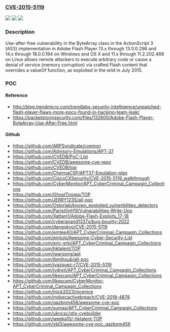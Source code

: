 ### [CVE-2015-5119](https://cve.mitre.org/cgi-bin/cvename.cgi?name=CVE-2015-5119)
![](https://img.shields.io/static/v1?label=Product&message=n%2Fa&color=blue)
![](https://img.shields.io/static/v1?label=Version&message=n%2Fa&color=blue)
![](https://img.shields.io/static/v1?label=Vulnerability&message=n%2Fa&color=brighgreen)

### Description

Use-after-free vulnerability in the ByteArray class in the ActionScript 3 (AS3) implementation in Adobe Flash Player 13.x through 13.0.0.296 and 14.x through 18.0.0.194 on Windows and OS X and 11.x through 11.2.202.468 on Linux allows remote attackers to execute arbitrary code or cause a denial of service (memory corruption) via crafted Flash content that overrides a valueOf function, as exploited in the wild in July 2015.

### POC

#### Reference
- http://blog.trendmicro.com/trendlabs-security-intelligence/unpatched-flash-player-flaws-more-pocs-found-in-hacking-team-leak/
- https://packetstormsecurity.com/files/132600/Adobe-Flash-Player-ByteArray-Use-After-Free.html

#### Github
- https://github.com/ARPSyndicate/cvemon
- https://github.com/Advisory-Emulations/APT-37
- https://github.com/CVEDB/PoC-List
- https://github.com/CVEDB/awesome-cve-repo
- https://github.com/CVEDB/top
- https://github.com/ChennaCSP/APT37-Emulation-plan
- https://github.com/CiscoCXSecurity/CVE-2015-5119_walkthrough
- https://github.com/CyberMonitor/APT_CyberCriminal_Campagin_Collections
- https://github.com/GhostTroops/TOP
- https://github.com/JERRY123S/all-poc
- https://github.com/Ostorlab/known_exploited_vulnerbilities_detectors
- https://github.com/Parist0nH1ll/Vulnerabilities-Write-Ups
- https://github.com/Xattam1/Adobe-Flash-Exploits_17-18
- https://github.com/cyberanand1337x/bug-bounty-2022
- https://github.com/dangokyo/CVE-2015-5119
- https://github.com/emtee40/APT_CyberCriminal_Campagin_Collections
- https://github.com/emtuls/Awesome-Cyber-Security-List
- https://github.com/eric-erki/APT_CyberCriminal_Campagin_Collections
- https://github.com/hktalent/TOP
- https://github.com/iwarsong/apt
- https://github.com/jbmihoub/all-poc
- https://github.com/jvazquez-r7/CVE-2015-5119
- https://github.com/jvdroit/APT_CyberCriminal_Campagin_Collections
- https://github.com/likescam/APT_CyberCriminal_Campagin_Collections
- https://github.com/likescam/CyberMonitor-APT_CyberCriminal_Campagin_Collections
- https://github.com/lnick2023/nicenice
- https://github.com/mdsecactivebreach/CVE-2018-4878
- https://github.com/qazbnm456/awesome-cve-poc
- https://github.com/sumas/APT_CyberCriminal_Campagin_Collections
- https://github.com/ukncsc/stix-cvebuilder
- https://github.com/weeka10/-hktalent-TOP
- https://github.com/xbl3/awesome-cve-poc_qazbnm456

